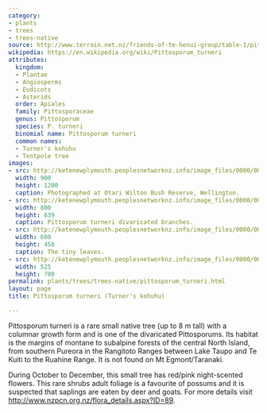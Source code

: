 ```yaml
---
category:
- plants
- trees
- trees-native
source: http://www.terrain.net.nz/friends-of-te-henui-group/table-1/pittosporum-turneri-turner-s-kohuhu.html
wikipedia: https://en.wikipedia.org/wiki/Pittosporum_turneri
attributes:
  kingdom:
  - Plantae
  - Angiosperms
  - Eudicots
  - Asterids
  order: Apiales
  family: Pittosporaceae
  genus: Pittosporum
  species: P. turneri
  binomial name: Pittosporum turneri
  common names:
  - Turner's kohuhu
  - Tentpole tree
images:
- src: http://ketenewplymouth.peoplesnetworknz.info/image_files/0000/0005/6264/Pittosporum_turneri-005.JPG
  width: 900
  height: 1200
  caption: Photographed at Otari Wilton Bush Reserve, Wellington.
- src: http://ketenewplymouth.peoplesnetworknz.info/image_files/0000/0005/6259/Pittosporum_turneri-004.JPG
  width: 800
  height: 639
  caption: Pittosporum turneri divaricated branches.
- src: http://ketenewplymouth.peoplesnetworknz.info/image_files/0000/0005/7924/Pittosporum_turneri___Turner_s_kohuhu.JPG
  width: 600
  height: 450
  caption: The tiny leaves.
- src: http://ketenewplymouth.peoplesnetworknz.info/image_files/0000/0005/7919/Pittosporum_turneri___Turner_s_kohuhu-001.JPG
  width: 525
  height: 700
permalink: plants/trees/trees-native/pittosporum_turneri.html
layout: page
title: Pittosporum turneri (Turner's kohuhu)

---
```

Pittosporum turneri is a rare small native tree (up to 8 m tall) with a columnar growth form and is one of the divaricated Pittosporums. Its habitat is the margins of montane to subalpine forests of the central North Island, from southern Pureora in the Rangitoto Ranges between Lake Taupo and Te Kuiti to the Ruahine Range. It is not found on Mt Egmont/Taranaki.

During October to December, this small tree has red/pink night-scented flowers.
This rare shrubs adult foliage is a favourite of possums and it is suspected that saplings are eaten by deer and goats.
For more details visit <a href="http://www.nzpcn.org.nz/flora_details.aspx?ID=89" target="_blank">http://www.nzpcn.org.nz/flora_details.aspx?ID=89</a>.
